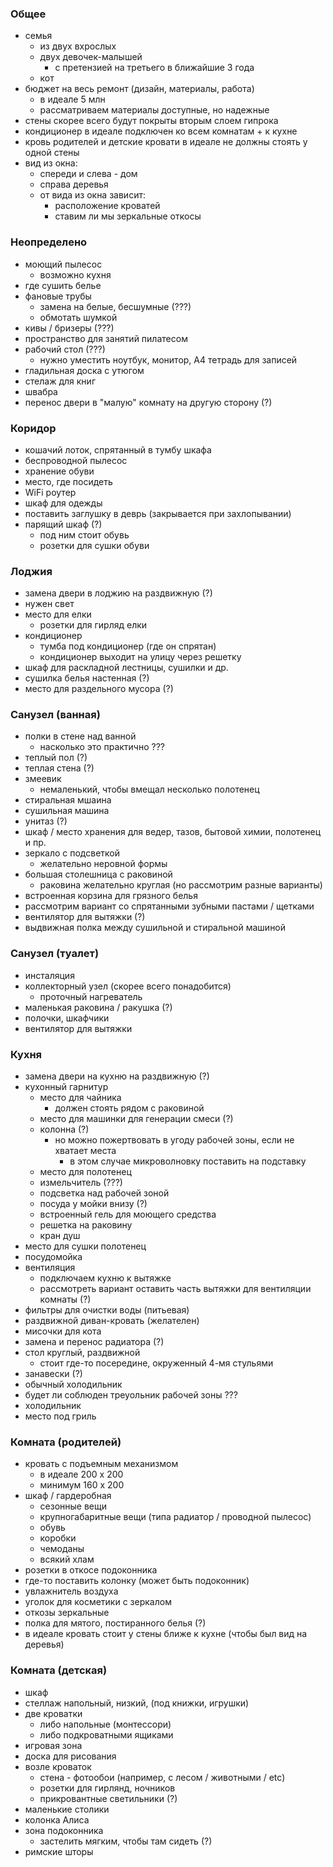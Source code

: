 ### Общее

* семья 
    * из двух вхрослых
    * двух девочек-малышей
        * с претензией на третьего в ближайшие 3 года
    * кот
* бюджет на весь ремонт (дизайн, материалы, работа)
    * в идеале 5 млн
    * рассматриваем материалы доступные, но надежные
* стены скорее всего будут покрыты вторым слоем гипрока
* кондиционер в идеале подключен ко всем комнатам + к кухне
* кровь родителей и детские кровати в идеале не должны стоять у одной стены
* вид из окна:
    * спереди и слева - дом
    * справа деревья
    * от вида из окна зависит:
        * расположение кроватей
        * ставим ли мы зеркальные откосы 


### Неопределено

* моющий пылесос
    * возможно кухня
* где сушить белье
* фановые трубы
    * замена на белые, бесшумные (???)
    * обмотать шумкой
* кивы / бризеры (???)
* пространство для занятий пилатесом
* рабочий стол (???)
    * нужно уместить ноутбук, монитор, A4 тетрадь для записей
* гладильная доска с утюгом
* стелаж для книг
* швабра
* перенос двери в "малую" комнату на другую сторону (?)


### Коридор

* кошачий лоток, спрятанный в тумбу шкафа
* беспроводной пылесос
* хранение обуви
* место, где посидеть
* WiFi роутер
* шкаф для одежды
* поставить заглушку в деврь (закрывается при захлопывании)
* парящий шкаф (?)
    * под ним стоит обувь
    * розетки для сушки обуви


### Лоджия

* замена двери в лоджию на раздвижную (?)
* нужен свет
* место для елки
    * розетки для гирляд елки
* кондиционер
    * тумба под кондиционер (где он спрятан)
    * кондиционер выходит на улицу через решетку
* шкаф для раскладной лестницы, сушилки и др.
* сушилка белья настенная (?)
* место для раздельного мусора (?)


### Санузел (ванная)

* полки в стене над ванной
    * насколько это практично ???
* теплый пол (?)
* теплая стена (?)
* змеевик
     * немаленький, чтобы вмещал несколько полотенец
* стиральная мшаина
* сушильная машина
* унитаз (?)
* шкаф / место хранения для ведер, тазов, бытовой химии, полотенец и пр.
* зеркало с подсветкой
    * желательно неровной формы
* большая столешница с раковиной
    * раковина желательно круглая (но рассмотрим разные варианты)
* встроенная корзина для грязного белья
* рассмотрим вариант со спрятанными зубными пастами / щетками
* вентилятор для вытяжки (?)
* выдвижная полка между сушильной и стиральной машиной


### Санузел (туалет)

* инсталяция
* коллекторный узел (скорее всего понадобится)
    * проточный нагреватель
* маленькая раковина / ракушка (?)
* полочки, шкафчики
* вентилятор для вытяжки


### Кухня

* замена двери на кухню на раздвижную (?)
* кухонный гарнитур
    * место для чайника
        * должен стоять рядом с раковиной
    * место для машинки для генерации смеси (?)
    * колонна (?)
        * но можно пожертвовать в угоду рабочей зоны, если не хватает места
            * в этом случае микроволновку поставить на подставку
    * место для полотенец 
    * измельчитель (???)
    * подсветка над рабочей зоной
    * посуда у мойки внизу (?)
    * встроенный гель для моющего средства
    * решетка на раковину
    * кран душ
* место для сушки полотенец
* посудомойка
* вентиляция
    * подключаем кухню к вытяжке
    * рассмотреть вариант оставить часть вытяжки для вентиляции комнаты (?)
* фильтры для очистки воды (питьевая)
* раздвижной диван-кровать (желателен)
* мисочки для кота
* замена и перенос радиатора (?)
* стол круглый, раздвижной
    * стоит где-то посередине, окруженный 4-мя стульями
* занавески (?)
* обычный холодильник
* будет ли соблюден треуольник рабочей зоны ???
* холодильник
* место под гриль


### Комната (родителей)

* кровать с подъемным механизмом
    * в идеале 200 x 200
    * минимум 160 x 200
* шкаф / гардеробная
    * сезонные вещи
    * крупногабаритные вещи (типа радиатор / проводной пылесос)
    * обувь
    * коробки
    * чемоданы
    * всякий хлам
* розетки в откосе подоконника
* где-то поставить колонку (может быть подоконник)
* увлажнитель воздуха
* уголок для косметики с зеркалом
* откозы зеркальные
* полка для мятого, постиранного белья (?)
* в идеале кровать стоит у стены ближе к кухне (чтобы был вид на деревья)


### Комната (детская)

* шкаф
* стеллаж напольный, низкий, (под книжки, игрушки)
* две кроватки 
    * либо напольные (монтессори)
    * либо подкроватными ящиками
* игровая зона
* доска для рисования
* возле кроваток
    * стена - фотообои (например, с лесом / животными / etc)
    * розетки для гирлянд, ночников
    * прикровантные светильники (?)
* маленькие столики
* колонка Алиса
* зона подоконника
    * застелить мягким, чтобы там сидеть (?)
* римские шторы
    



